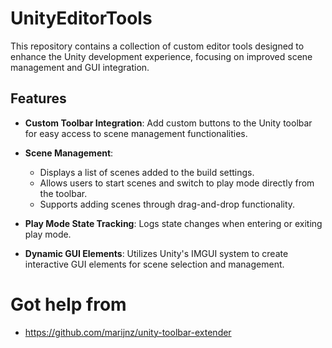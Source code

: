 # UnityEditorTools

This repository contains a collection of custom editor tools designed to enhance the Unity development experience, focusing on improved scene management and GUI integration.

## Features

- **Custom Toolbar Integration**: Add custom buttons to the Unity toolbar for easy access to scene management functionalities.

- **Scene Management**:
    - Displays a list of scenes added to the build settings.
    - Allows users to start scenes and switch to play mode directly from the toolbar.
    - Supports adding scenes through drag-and-drop functionality.

- **Play Mode State Tracking**: Logs state changes when entering or exiting play mode.

- **Dynamic GUI Elements**: Utilizes Unity's IMGUI system to create interactive GUI elements for scene selection and management.


# Got help from 
* https://github.com/marijnz/unity-toolbar-extender